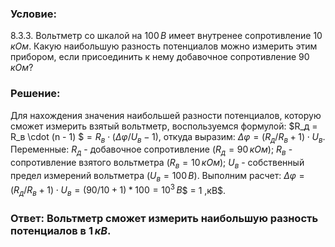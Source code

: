 ###  Условие: 

$8.3.3.$ Вольтметр со шкалой на $100 \,В$ имеет внутренее сопротивление $10 \,кОм$. Какую наибольшую разность потенциалов можно измерить этим прибором, если присоединить к нему добавочное сопротивление $90 \,кОм$? 

###  Решение: 

Для нахождения значения наибольшей разности потенциалов, которую сможет измерить взятый вольтметр, воспользуемся формулой: $R_д = R_в \cdot (n - 1) $$= R_в \cdot (Δ\varphi / U_в - 1)$, откуда выразим: $Δ\varphi = (R_д / R_в + 1) \cdot U_в$. Переменные: $R_д$ - добавочное сопротивление ($R_д = 90 \,кОм$); $R_в$ - сопротивление взятого вольтметра ($R_в = 10 \,кОм$); $U_в$ - собственный предел измерений вольтметра ($U_в = 100 \,В$). Выполним расчет: $Δ\varphi = (R_д / R_в + 1) \cdot U_в = (90 / 10 + 1) * 100 = 10^3 \,В$$ = 1 \,кВ$. 

###  Ответ: Вольтметр сможет измерить наибольшую разность потенциалов в $1 \,кВ$. 
